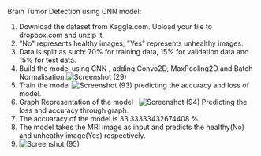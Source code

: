 Brain Tumor Detection using CNN model:
1. Download the dataset from Kaggle.com. Upload your file to dropbox.com and unzip it.
2. "No" represents healthy images, "Yes" represents unhealthy images.
3. Data is split as such: 70% for training data, 15% for validation data and 15% for test data.
4. Build the model using CNN , adding Convo2D, MaxPooling2D and Batch Normalisation.![Screenshot (29)](https://github.com/user-attachments/assets/28fdb565-727a-45ce-ae2f-cea560b2f759)
5. Train the model ![Screenshot (93)](https://github.com/user-attachments/assets/379f2270-6ffd-493a-a78d-cdfeebd79a3f)
    predicting the accuracy and loss of model.
6. Graph Representation of the model :
![Screenshot (94)](https://github.com/user-attachments/assets/f44aede0-67c9-4f78-bf09-d8e687d8cb00)
Predicting the loss and accuracy through graph.
7. The accuaracy of the model is 33.33333432674408 %
8. The model takes the MRI image as input and predicts the healthy(No) and unheathy image(Yes) respectively.
9.  ![Screenshot (95)](https://github.com/user-attachments/assets/12608ff3-27c4-4026-9e56-ccdad812382c)
